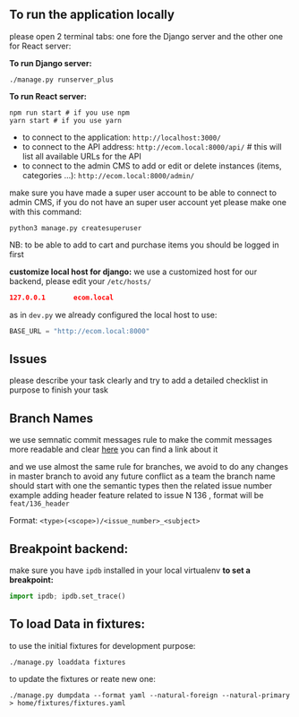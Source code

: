 ## To run the application locally

please open 2 terminal tabs:
one fore the Django server and the other one for React server:

**To run Django server:**

```console
./manage.py runserver_plus
```

**To run React server:**

```console
npm run start # if you use npm
yarn start # if you use yarn
```

- to connect to the application: `http://localhost:3000/`
- to connect to the API address: `http://ecom.local:8000/api/` # this will list all available URLs for the API
- to connect to the admin CMS to add or edit or delete instances (items, categories ...): `http://ecom.local:8000/admin/`

make sure you have made a super user account to be able to connect to admin CMS,
if you do not have an super user account yet please make one with this command:

```console
python3 manage.py createsuperuser
```

NB: to be able to add to cart and purchase items you should be logged in first

**customize local host for django:**
we use a customized host for our backend, please edit your `/etc/hosts/`

```json
127.0.0.1       ecom.local
```

as in `dev.py` we already configured the local host to use:

```python
BASE_URL = "http://ecom.local:8000"
```

## Issues

please describe your task clearly and try to add a detailed checklist in purpose to finish your task

## Branch Names

we use semnatic commit messages rule to make the commit messages more readable and clear
[here](https://gist.github.com/joshbuchea/6f47e86d2510bce28f8e7f42ae84c716) you can find a link about it

and we use almost the same rule for branches, we avoid to do any changes in master branch to avoid any future conflict as a team
the branch name should start with one the semantic types then the related issue number
example adding header feature related to issue N 136 , format will be `feat/136_header`

Format: `<type>(<scope>)/<issue_number>_<subject>`

## Breakpoint backend:

make sure you have `ipdb` installed in your local virtualenv
**to set a breakpoint:**

```python
import ipdb; ipdb.set_trace()
```

## To load Data in fixtures:

to use the initial fixtures for development purpose:

```shell
./manage.py loaddata fixtures
```

to update the fixtures or reate new one:

```shell
./manage.py dumpdata --format yaml --natural-foreign --natural-primary  > home/fixtures/fixtures.yaml
```
